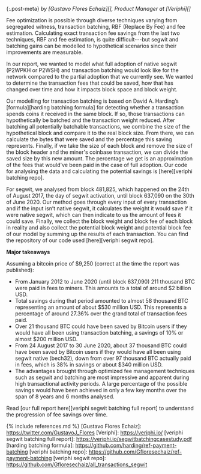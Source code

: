 {:.post-meta}
*by [Gustavo Flores Echaiz][], Product Manager at [Veriphi][]*

Fee optimization is possible through diverse techniques varying from segregated
witness, transaction batching, RBF (Replace By Fee) and fee estimation.
Calculating exact transaction fee savings from the last two techniques, RBF and
fee estimation, is quite difficult---but segwit and batching gains can be modelled
to hypothetical scenarios since their improvements are measurable.

In our report, we wanted to model what full adoption of native segwit (P2WPKH or
P2WSH) and transaction batching would look like for the network compared to the
partial adoption that we currently see. We wanted to determine the transaction
fees that could be saved, how that has changed over time and how it impacts
block space and block weight.

Our modelling for transaction batching is based on David A. Harding’s [formula][harding batching formula]
for detecting whether a transaction spends coins it received in the same block.
If so, those transactions can hypothetically be batched and the transaction
weight reduced. After batching all potentially batchable transactions, we
combine the size of the hypothetical block and compare it to the real block
size. From there, we can calculate the bytes that were saved and the percentage
this saving represents. Finally, if we take the size of each block and remove
the size of the block header and the miner's coinbase transaction, we
can divide the saved size by this new amount. The percentage
we get is an approximation of the fees that would've been paid in the case of full adoption.
Our code for analysing the data and calculating the potential savings is
[here][veriphi batching repo].

For segwit, we analysed from block 481,825, which happened on the 24th of August
2017, the day of segwit activation, until block 637,090 on the 30th of
June 2020. Our method goes through every input of every transaction and if the
input isn’t native segwit, it calculates the weight it would save if it were
native segwit, which can then indicate to us the amount of fees it could save.
Finally, we collect the block weight and block fee of each block in reality and
also collect the potential block weight and potential block fee of our model by
summing up the results of each transaction. You can find the repository of our
code used [here][veriphi segwit repo].

__Major takeaways__

Assuming a bitcoin price of $9,250 (correct at the time the report was published):

- From January 2012 to June 2020 (until block 637,090) 211 thousand BTC
  were paid in fees to miners. This amounts to a total of around $2 billion
  USD.
- Total savings during that period amounted to almost 58 thousand BTC representing
  an amount of about $530 million USD. This represents a percentage of around 27.36%
  over the grand total of transaction fees paid.
- Over 21 thousand BTC could have been saved by Bitcoin users if they
  would have all been using transaction batching, a savings of 10% or
  almost $200 million USD.
- From 24 August 2017 to 30 June 2020, about 37 thousand BTC could have
  been saved by Bitcoin users if they would have all been using segwit native
  (bech32), down from over 97 thousand BTC
  actually paid in fees, which is 38% in savings or about $340 million USD.
- The advantages brought through optimized fee management techniques such as
  segwit and batching are most impressive and apparent during high transactional
  activity periods. A large percentage of the possible savings would have been
  achieved in only a few key months over the span of 8 years and 6 months
  analysed.

Read [our full report here][veriphi segwit batching full report] to understand
the progression of fee savings over time.

{% include references.md %}
[Gustavo Flores Echaiz]: https://twitter.com/GustavoJ_Flores
[Veriphi]: https://veriphi.io/
[veriphi segwit batching full report]: https://veriphi.io/segwitbatchingcasestudy.pdf
[harding batching formula]: https://github.com/harding/ref-payment-batching
[veriphi batching repo]: https://github.com/Gfloresechaiz/ref-payment-batching
[veriphi segwit repo]: https://github.com/Gfloresechaiz/all_transactions_segwit
